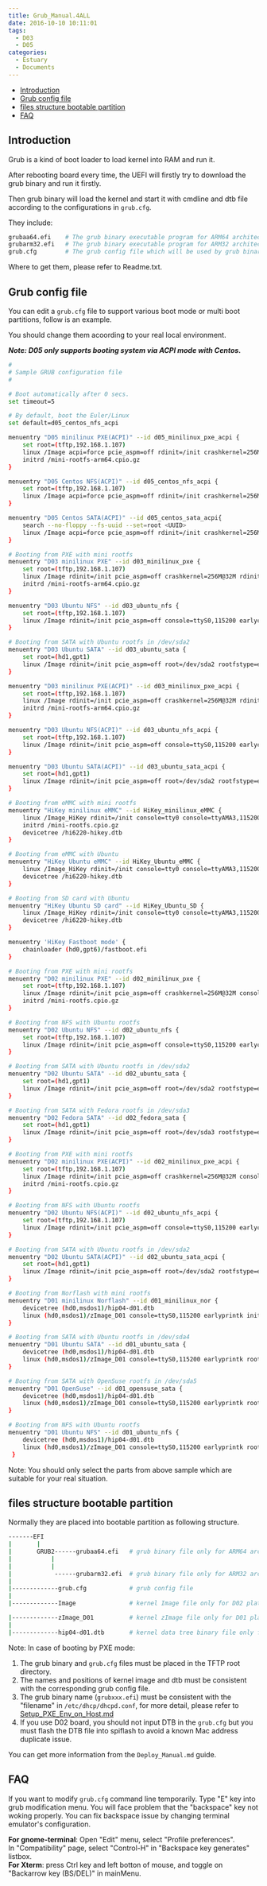 ```yaml
---
title: Grub_Manual.4ALL
date: 2016-10-10 10:11:01
tags:
  - D03
  - D05
categories:
  - Estuary
  - Documents
---
```


* [Introduction](#1)
* [Grub config file](#2)
* [files structure bootable partition](#3)
* [FAQ](#4)
<!--more-->

## <a name="1">Introduction</a>

Grub is a kind of boot loader to load kernel into RAM and run it.

After rebooting board every time, the UEFI will firstly try to download the grub binary and run it firstly.

Then grub binary will load the kernel and start it with cmdline and dtb file according to the configurations in `grub.cfg`.

They include:
```bash
grubaa64.efi    # The grub binary executable program for ARM64 architecture
grubarm32.efi   # The grub binary executable program for ARM32 architecture
grub.cfg        # The grub config file which will be used by grub binary
```
Where to get them, please refer to Readme.txt.

## <a name="2">Grub config file</a>

You can edit a `grub.cfg` file to support various boot mode or multi boot partitions, follow is an example.

You should change them acoording to your real local environment.

***Note: D05 only supports booting system via ACPI mode with Centos.***

```bash
#
# Sample GRUB configuration file
#

# Boot automatically after 0 secs.
set timeout=5

# By default, boot the Euler/Linux
set default=d05_centos_nfs_acpi

menuentry "D05 minilinux PXE(ACPI)" --id d05_minilinux_pxe_acpi {
    set root=(tftp,192.168.1.107)
    linux /Image acpi=force pcie_aspm=off rdinit=/init crashkernel=256M@32M console=ttyAMA0,115200 earlycon=pl011,mmio,0x602B0000 ip=dhcp
    initrd /mini-rootfs-arm64.cpio.gz
}

menuentry "D05 Centos NFS(ACPI)" --id d05_centos_nfs_acpi {
    set root=(tftp,192.168.1.107)
    linux /Image acpi=force pcie_aspm=off rdinit=/init crashkernel=256M@32M console=ttyAMA0,115200 earlycon=pl011,mmio,0x602B0000 root=/dev/nfs rw nfsroot=192.168.1.107:/home/hisilicon/ftp/centos ip=dhcp
}

menuentry "D05 Centos SATA(ACPI)" --id d05_centos_sata_acpi{
    search --no-floppy --fs-uuid --set=root <UUID>
    linux /Image acpi=force pcie_aspm=off rdinit=/init crashkernel=256M@32M console=ttyAMA0,115200 earlycon=pl011,mmio,0x602B0000 root=PARTUUID=<PARTUUID> rootwait rootfstype=ext4 rw ip=dhcp
}

# Booting from PXE with mini rootfs
menuentry "D03 minilinux PXE" --id d03_minilinux_pxe {
    set root=(tftp,192.168.1.107)
    linux /Image rdinit=/init pcie_aspm=off crashkernel=256M@32M rdinit=/init console=ttyS0,115200 earlycon=hisilpcuart,mmio,0xa01b0000,0,0x2f8 ip=dhcp
    initrd /mini-rootfs-arm64.cpio.gz
}

menuentry "D03 Ubuntu NFS" --id d03_ubuntu_nfs {
    set root=(tftp,192.168.1.107)
    linux /Image rdinit=/init pcie_aspm=off console=ttyS0,115200 earlycon=hisilpcuart,mmio,0xa01b0000,0,0x2f8 root=/dev/nfs rw nfsroot=192.168.1.107:/home/ftp/user/rootfs_ubuntu64 ip=dhcp
}

# Booting from SATA with Ubuntu rootfs in /dev/sda2
menuentry "D03 Ubuntu SATA" --id d03_ubuntu_sata {
    set root=(hd1,gpt1)
    linux /Image rdinit=/init pcie_aspm=off root=/dev/sda2 rootfstype=ext4 rw console=ttyS0,115200 earlycon=hisilpcuart,mmio,0xa01b0000,0,0x2f8 ip=dhcp
}

menuentry "D03 minilinux PXE(ACPI)" --id d03_minilinux_pxe_acpi {
    set root=(tftp,192.168.1.107)
    linux /Image rdinit=/init pcie_aspm=off crashkernel=256M@32M rdinit=/init console=ttyS0,115200 earlycon=hisilpcuart,mmio,0xa01b0000,0,0x2f8 ip=dhcp acpi=force
    initrd /mini-rootfs-arm64.cpio.gz
}

menuentry "D03 Ubuntu NFS(ACPI)" --id d03_ubuntu_nfs_acpi {
    set root=(tftp,192.168.1.107)
    linux /Image rdinit=/init pcie_aspm=off console=ttyS0,115200 earlycon=hisilpcuart,mmio,0xa01b0000,0,0x2f8 root=/dev/nfs rw nfsroot=192.168.1.107:/home/ftp/user/rootfs_ubuntu64 ip=dhcp acpi=force
}

menuentry "D03 Ubuntu SATA(ACPI)" --id d03_ubuntu_sata_acpi {
    set root=(hd1,gpt1)
    linux /Image rdinit=/init pcie_aspm=off root=/dev/sda2 rootfstype=ext4 rw console=ttyS0,115200 earlycon=hisilpcuart,mmio,0xa01b0000,0,0x2f8 ip=dhcp acpi=force
}

# Booting from eMMC with mini rootfs
menuentry "HiKey minilinux eMMC" --id HiKey_minilinux_eMMC {
    linux /Image_HiKey rdinit=/init console=tty0 console=ttyAMA3,115200 rootwait rw loglevel=8 efi=noruntime
    initrd /mini-rootfs.cpio.gz
    devicetree /hi6220-hikey.dtb
}

# Booting from eMMC with Ubuntu
menuentry "HiKey Ubuntu eMMC" --id HiKey_Ubuntu_eMMC {
    linux /Image_HiKey rdinit=/init console=tty0 console=ttyAMA3,115200 root=/dev/mmcblk0p9 rootwait rw loglevel=8 efi=noruntime
    devicetree /hi6220-hikey.dtb
}

# Booting from SD card with Ubuntu
menuentry "HiKey Ubuntu SD card" --id HiKey_Ubuntu_SD {
    linux /Image_HiKey rdinit=/init console=tty0 console=ttyAMA3,115200 root=/dev/mmcblk1p1 rootwait rw loglevel=8 efi=noruntime
    devicetree /hi6220-hikey.dtb
}

menuentry 'HiKey Fastboot mode' {
    chainloader (hd0,gpt6)/fastboot.efi
}

# Booting from PXE with mini rootfs
menuentry "D02 minilinux PXE" --id d02_minilinux_pxe {
    set root=(tftp,192.168.1.107)
    linux /Image rdinit=/init pcie_aspm=off crashkernel=256M@32M console=ttyS0,115200 earlycon=uart8250,mmio32,0x80300000 ip=dhcp
    initrd /mini-rootfs.cpio.gz
}

# Booting from NFS with Ubuntu rootfs
menuentry "D02 Ubuntu NFS" --id d02_ubuntu_nfs {
    set root=(tftp,192.168.1.107)
    linux /Image rdinit=/init pcie_aspm=off console=ttyS0,115200 earlycon=uart8250,mmio32,0x80300000 root=/dev/nfs rw nfsroot=192.168.1.107:/home/ftp/user/rootfs_ubuntu64 ip=dhcp
}

# Booting from SATA with Ubuntu rootfs in /dev/sda2
menuentry "D02 Ubuntu SATA" --id d02_ubuntu_sata {
    set root=(hd1,gpt1)
    linux /Image rdinit=/init pcie_aspm=off root=/dev/sda2 rootfstype=ext4 rw console=ttyS0,115200 earlycon=uart8250,mmio32,0x80300000 ip=dhcp
}

# Booting from SATA with Fedora rootfs in /dev/sda3
menuentry "D02 Fedora SATA" --id d02_fedora_sata {
    set root=(hd1,gpt1)
    linux /Image rdinit=/init pcie_aspm=off root=/dev/sda3 rootfstype=ext4 rw console=ttyS0,115200 earlycon=uart8250,mmio32,0x80300000 ip=dhcp
}

# Booting from PXE with mini rootfs
menuentry "D02 minilinux PXE(ACPI)" --id d02_minilinux_pxe_acpi {
    set root=(tftp,192.168.1.107)
    linux /Image rdinit=/init pcie_aspm=off crashkernel=256M@32M console=ttyS0,115200 earlycon=uart8250,mmio32,0x80300000 ip=dhcp acpi=force
    initrd /mini-rootfs.cpio.gz
}

# Booting from NFS with Ubuntu rootfs
menuentry "D02 Ubuntu NFS(ACPI)" --id d02_ubuntu_nfs_acpi {
    set root=(tftp,192.168.1.107)
    linux /Image rdinit=/init pcie_aspm=off console=ttyS0,115200 earlycon=uart8250,mmio32,0x80300000 root=/dev/nfs rw nfsroot=192.168.1.107:/home/ftp/user/rootfs_ubuntu64 ip=dhcp acpi=force
}

# Booting from SATA with Ubuntu rootfs in /dev/sda2
menuentry "D02 Ubuntu SATA(ACPI)" --id d02_ubuntu_sata_acpi {
    set root=(hd1,gpt1)
    linux /Image rdinit=/init pcie_aspm=off root=/dev/sda2 rootfstype=ext4 rw console=ttyS0,115200 earlycon=uart8250,mmio32,0x80300000 ip=dhcp acpi=force
}

# Booting from Norflash with mini rootfs
menuentry "D01 minilinux Norflash" --id d01_minilinux_nor {
    devicetree (hd0,msdos1)/hip04-d01.dtb
    linux (hd0,msdos1)/zImage_D01 console=ttyS0,115200 earlyprintk initrd=0x10d00000,0x1800000 rdinit=/linuxrc ip=dhcp
}

# Booting from SATA with Ubuntu rootfs in /dev/sda4
menuentry "D01 Ubuntu SATA" --id d01_ubuntu_sata {
    devicetree (hd0,msdos1)/hip04-d01.dtb
    linux (hd0,msdos1)/zImage_D01 console=ttyS0,115200 earlyprintk root=/dev/sda4 rootfstype=ext4 rw ip=dhcp
}

# Booting from SATA with OpenSuse rootfs in /dev/sda5
menuentry "D01 OpenSuse" --id d01_opensuse_sata {
    devicetree (hd0,msdos1)/hip04-d01.dtb
    linux (hd0,msdos1)/zImage_D01 console=ttyS0,115200 earlyprintk root=/dev/sda5 rootfstype=ext4 rw ip=dhcp
}

# Booting from NFS with Ubuntu rootfs
menuentry "D01 Ubuntu NFS" --id d01_ubuntu_nfs {
    devicetree (hd0,msdos1)/hip04-d01.dtb
    linux (hd0,msdos1)/zImage_D01 console=ttyS0,115200 earlyprintk rootfstype=nfsroot root=/dev/nfs rw nfsroot=192.168.1.107:/home/ftp/user/rootfs_ubuntu32 ip=dhcp
 }
```
Note: You should only select the parts from above sample which are suitable for your real situation.

## <a name="3">files structure bootable partition</a>

Normally they are placed into bootable partition as following structure.
```bash
-------EFI
|       |
|       GRUB2------grubaa64.efi   # grub binary file only for ARM64 architecture
|           |
|           |
|            ------grubarm32.efi  # grub binary file only for ARM32 architecture
|
|-------------grub.cfg            # grub config file
|
|-------------Image               # kernel Image file only for D02 platform

|-------------zImage_D01          # kernel zImage file only for D01 platform
|
|-------------hip04-d01.dtb       # kernel data tree binary file only for D01 platform
```
Note: In case of booting by PXE mode:
1. The grub binary and `grub.cfg` files must be placed in the TFTP root directory.
2. The names and positions of kernel image and dtb must be consistent with the corresponding grub config file.
3. The grub binary name (`grubxxx.efi`) must be consistent with the "filename" in `/etc/dhcp/dhcpd.conf`, for more detail, please refer to [Setup_PXE_Env_on_Host.md](https://github.com/open-estuary/estuary/blob/master/doc/Setup_PXE_Env_on_Host.4All.md)
4. If you use D02 board, you should not input DTB in the `grub.cfg` but you must flash the DTB file into spiflash to avoid a known Mac address duplicate issue.

You can get more information from the `Deploy_Manual.md` guide.

## <a name="4">FAQ</a>

If you want to modify `grub.cfg` command line temporarily. Type "E" key into grub modification menu. You will face problem that the "backspace" key not woking properly. You can fix backspace issue by changing terminal emulator's configuration.

**For gnome-terminal**: Open "Edit" menu, select "Profile preferences".  
In "Compatibility" page, select "Control-H" in "Backspace key generates" listbox.  
**For Xterm**: press Ctrl key and left botton of mouse, and toggle on "Backarrow key (BS/DEL)" in mainMenu.
